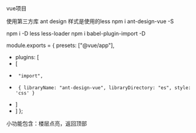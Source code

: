 vue项目

使用第三方库 ant design  样式是使用的less
npm i ant-design-vue -S
<!--安装按需引入插件-->
npm i -D less less-loader
npm i babel-plugin-import -D
<!-- vue-cli 3中的配置 babel-plugin-import -->
<!-- babel.config.js -->
 module.exports = {
  presets: ["@vue/app"],
+  plugins: [
+    [
+      "import",
+      { libraryName: "ant-design-vue", libraryDirectory: "es", style: 'css' }
+    ]
+  ]
};

小功能包含：楼层点亮，返回顶部